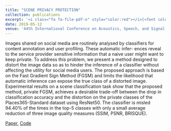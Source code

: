```yaml
---
title: "SCENE PRIVACY PROTECTION"
collection: publications
excerpt: '<i class="fa fa-file-pdf-o" style="color:red"></i>[<font color="red">Paper</font>](https://ieeexplore.ieee.org/abstract/document/8682225) <i class="fa fa-github" style="color:green"></i>[<font color="green">Code</font>](https://github.com/AliShahin/P-FGSM)'
date: 2019-05-12
venue: '44th International Conference on Acoustics, Speech, and Signal Processing <b> (ICASSP)</b>'
---
```

Images shared on social media are routinely analysed by classifiers for content annotation and user profiling. These automatic infer- ences reveal to the service provider sensitive information that a naive user might want to keep private. To address this problem, we present a method designed to distort the image data so as to hinder the inference of a classifier without affecting the utility for social media users. The proposed approach is based on the Fast Gradient Sign Method (FGSM) and limits the likelihood that automatic inference can expose the true class of a distorted image. Experimental results on a scene classification task show that the proposed method, private FGSM, achieves a desirable trade-off between the drop in classification accuracy and the distortion on the private classes of the Places365-Standard dataset using ResNet50. The classifier is misled 94.40% of the times in the top-5 classes with only a small average reduction of three image quality measures (SSIM, PSNR, BRISQUE).

[Paper](https://ieeexplore.ieee.org/abstract/document/8682225),
[Code](https://github.com/AliShahin/P-FGSM)

